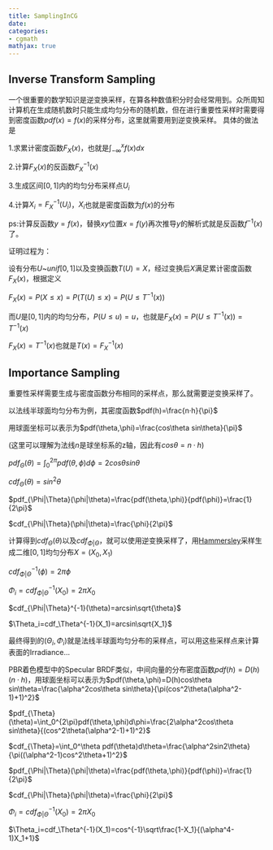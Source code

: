 ```yaml
---
title: SamplingInCG
date: 
categories:
- cgmath
mathjax: true
---
```


## Inverse Transform Sampling

一个很重要的数学知识是逆变换采样，在算各种数值积分时会经常用到。众所周知计算机在生成随机数时只能生成均匀分布的随机数，但在进行重要性采样时需要得到密度函数$pdf(x)=f(x)$的采样分布，这里就需要用到逆变换采样。
具体的做法是

1.求累计密度函数$F_X(x)$，也就是$\int_{-\infty}^{x}f(x)dx$

2.计算$F_X(x)$的反函数$F_X^{-1}(x)$

3.生成区间$[0,1]$内的均匀分布采样点$U_i$


4.计算$X_i=F_X^{-1}(U_i)$，$X_i$也就是密度函数为$f(x)$的分布

ps:计算反函数$y=f(x)$，替换$xy$位置$x=f(y)$再次推导$y$的解析式就是反函数$f^{-1}(x)$了。

证明过程为：

设有分布$U$~$unif[0,1]$以及变换函数$T(U)=X$，经过变换后$X$满足累计密度函数$F_X(x)$，根据定义

$F_X(x)=P(X\leqslant x)=P(T(U)\leqslant x)=P(U\leqslant T^{-1}(x))$

而$U$是$[0,1]$内的均匀分布，$P(U\leqslant u)=u$，也就是$F_X(x)=P(U\leqslant T^{-1}(x))=T^{-1}(x)$

$F_X(x)=T^{-1}(x)$也就是$T(x)=F_X^{-1}(x)$

## Importance Sampling

重要性采样需要生成与密度函数分布相同的采样点，那么就需要逆变换采样了。

以法线半球面均匀分布为例，其密度函数$pdf(h)=\frac{n·h}{\pi}$

用球面坐标可以表示为$pdf(\theta,\phi)=\frac{cos\theta sin\theta}{\pi}$

(这里可以理解为法线$n$是球坐标系的z轴，因此有$cos\theta=n·h$)

$pdf_{\Theta}(\theta)=\int_0^{2\pi}pdf(\theta,\phi)d\phi=2cos\theta sin\theta$

$cdf_{\Theta}(\theta)=sin^2\theta$

$pdf_{\Phi|\Theta}(\phi|\theta)=\frac{pdf(\theta,\phi)}{pdf(\phi)}=\frac{1}{2\pi}$

$cdf_{\Phi|\Theta}(\phi|\theta)=\frac{\phi}{2\pi}$

计算得到$cdf_{\Theta}(\theta)$以及$cdf_{\Phi|\Theta}$，就可以使用逆变换采样了，用[Hammersley](https://blog.csdn.net/i_dovelemon/article/details/76599923)采样生成二维$[0,1]$均匀分布$X=(X_0,X_1)$

$cdf_{\Phi|\Theta}^{-1}(\phi)=2\pi \phi$

$\Phi_i=cdf_{\Phi|\Theta}^{-1}(X_0)=2\pi X_0$

$cdf_{\Phi|\Theta}^{-1}(\theta)=arcsin\sqrt{\theta}$

$\Theta_i=cdf_\Theta^{-1}(X_1)=arcsin\sqrt{X_1}$

最终得到的$(\Theta_i,\Phi_i)$就是法线半球面均匀分布的采样点，可以用这些采样点来计算表面的Irradiance...

PBR着色模型中的Specular BRDF类似，中间向量的分布密度函数$pdf(h)=D(h)(n·h)$，用球面坐标可以表示为$pdf(\theta,\phi)=D(h)cos\theta sin\theta=\frac{\alpha^2cos\theta sin\theta}{\pi(cos^2\theta(\alpha^2-1)+1)^2}$


$pdf_{\Theta}(\theta)=\int_0^{2\pi}pdf(\theta,\phi)d\phi=\frac{2\alpha^2cos\theta sin\theta}{(cos^2\theta(\alpha^2-1)+1)^2}$

$cdf_{\Theta}=\int_0^\theta pdf(\theta)d\theta=\frac{\alpha^2sin2\theta}{\pi((\alpha^2-1)cos^2\theta+1)^2}$

$pdf_{\Phi|\Theta}(\phi|\theta)=\frac{pdf(\theta,\phi)}{pdf(\phi)}=\frac{1}{2\pi}$

$cdf_{\Phi|\Theta}(\phi|\theta)=\frac{\phi}{2\pi}$



$\Phi_i=cdf_{\Phi|\Theta}^{-1}(X_0)=2\pi X_0$

$\Theta_i=cdf_\Theta^{-1}(X_1)=cos^{-1}\sqrt\frac{1-X_1}{(\alpha^4-1)X_1+1}$

